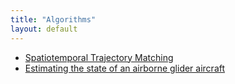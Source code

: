 ```yaml
---
title: "Algorithms"
layout: default
---
```


- [Spatiotemporal Trajectory Matching](./spatiotemporal-trajectory-matching/)
- [Estimating the state of an airborne glider aircraft](./lift-equation/)